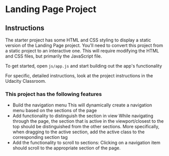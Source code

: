 # Landing Page Project

## Instructions

The starter project has some HTML and CSS styling to display a static version of the Landing Page project. You'll need to convert this project from a static project to an interactive one. This will require modifying the HTML and CSS files, but primarily the JavaScript file.

To get started, open `js/app.js` and start building out the app's functionality

For specific, detailed instructions, look at the project instructions in the Udacity Classroom.

### This project has the following features

- Build the navigation menu
  This will dynamically create a navigation menu based on the sections of the page
- Add functionality to distinguish the section in view
  While navigating through the page, the section that is active in the viewport/closest to the top should be distinguished from the other sections. More specifically, when dragging to the active section, add the active class to the corresponding section tag
- Add the functionality to scroll to sections:
  Clicking on a navigation item should scroll to the appropriate section of the page.
